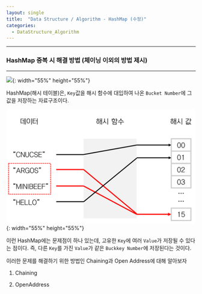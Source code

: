 ```yaml
---
layout: single
title:  "Data Structure / Algorithm - HashMap (수정)"
categories:
  - DataStructure_Algorithm
---
```


---

### HashMap 중복 시 해결 방법 (체이닝 이외의 방법 제시)
---

![](../assets/images/data_hashFunc.png){: width="55%" height="55%"}

HashMap(해시 테이블)은, `Key`값을 해시 함수에 대입하여 나온 `Bucket Number`에 그 값을 저장하는 자료구조이다.

![](/assets/images/data_hashComplict.png){: width="55%" height="55%"}

이런 HashMap에는 문제점이 하나 있는데, 고유한 `Key`에 여러 `Value`가 저장될 수 있다는 점이다. 즉, 다른 `Key`를 가진 `Value`가 같은 `Buckkey Number`에 저장된다는 것이다.

이러한 문제를 해결하기 위한 방법인 Chaining과 Open Address에 대해 알아보자

1. Chaining



2. OpenAddress
